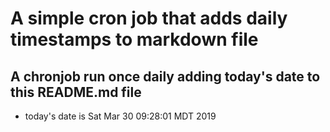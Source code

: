 A simple cron job that adds daily timestamps to markdown file
============================================================
## A chronjob run once daily adding today's date to this README.md file
* today's date is Sat Mar 30 09:28:01 MDT 2019
